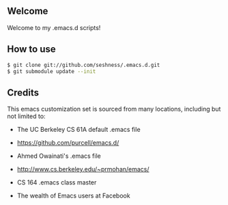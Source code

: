 ## Welcome

Welcome to my .emacs.d scripts!

## How to use

```sh
$ git clone git://github.com/seshness/.emacs.d.git
$ git submodule update --init
```

## Credits

This emacs customization set is sourced from many locations,
including but not limited to:

   * The UC Berkeley CS 61A default .emacs file

   * https://github.com/purcell/emacs.d/

   * Ahmed Owainati's .emacs file

   * http://www.cs.berkeley.edu/~prmohan/emacs/

   * CS 164 .emacs class master

   * The wealth of Emacs users at Facebook
